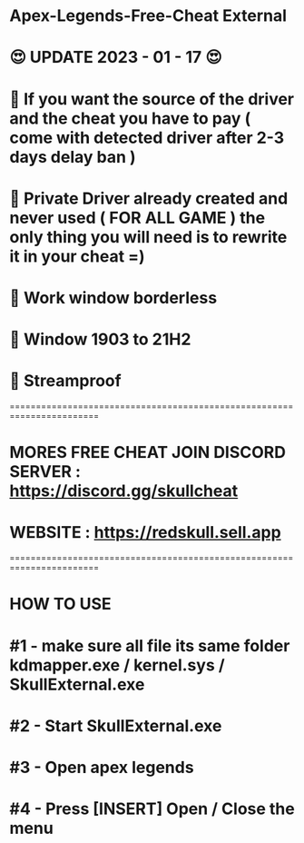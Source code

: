 # Apex-Legends-Free-Cheat External
# 😍 UPDATE 2023 - 01 - 17 😍
# 💸 If you want the source of the driver and the cheat you have to pay ( come with detected driver after 2-3 days delay ban )
# 🔅 Private  Driver already created and never used ( FOR ALL GAME ) the only thing you will need is to rewrite it in your cheat =)
# 🔗 Work window borderless 
# 🔗 Window 1903 to 21H2
# 🔗 Streamproof
=======================================================================
# MORES FREE CHEAT  JOIN DISCORD SERVER : https://discord.gg/skullcheat
# WEBSITE : https://redskull.sell.app
=======================================================================
# HOW TO USE
# #1 - make sure all file its same folder kdmapper.exe / kernel.sys / SkullExternal.exe
# #2 - Start SkullExternal.exe
# #3 - Open apex legends
# #4 - Press [INSERT] Open / Close the menu
